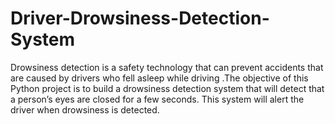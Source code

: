 # Driver-Drowsiness-Detection-System

Drowsiness detection is a safety technology that can prevent accidents that are caused by drivers who fell asleep while driving .The objective of this Python project is to build a drowsiness detection system that will detect that a person’s eyes are closed for a few seconds. This system will alert the driver when drowsiness is detected.
